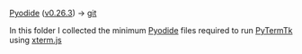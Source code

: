 [Pyodide](https://pyodide.org) ([v0.26.3](https://github.com/pyodide/pyodide/releases)) -> [git](https://github.com/pyodide/pyodide)

In this folder I collected the minimum [Pyodide](https://pyodide.org) files required to run [PyTermTk](https://github.com/ceccopierangiolieugenio/pyTermTk) using [xterm.js](https://xtermjs.org)
